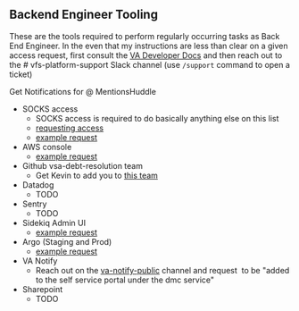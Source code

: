 ## Backend Engineer Tooling

These are the tools required to perform regularly occurring tasks as Back End Engineer. In the even that my instructions are less than clear on a given access request, first consult the [VA Developer Docs](https://depo-platform-documentation.scrollhelp.site/developer-docs/) and then reach out to the # vfs-platform-support Slack channel (use `/support` command to open a ticket)

Get Notifications for @ MentionsHuddle
- SOCKS access
	- SOCKS access is required to do basically anything else on this list
	- [requesting access](https://depo-platform-documentation.scrollhelp.site/getting-started/accessing-internal-tools-via-socks-proxy)
	- [example request](https://github.com/department-of-veterans-affairs/va.gov-team/issues/30264)
- AWS console
	- [example request](https://github.com/department-of-veterans-affairs/va.gov-team/issues/73385)
- Github vsa-debt-resolution team
	- Get Kevin to add you to [this team](https://github.com/orgs/department-of-veterans-affairs/teams/vsa-debt-resolution/)
- Datadog 
	- TODO
- Sentry
	- TODO
- Sidekiq Admin UI
	- [example request](https://github.com/department-of-veterans-affairs/va.gov-team/issues/59573)
- Argo (Staging and Prod)
	- [example request](https://github.com/department-of-veterans-affairs/va.gov-team/issues/60449)
- VA Notify
	- Reach out on the [va-notify-public](https://dsva.slack.com/archives/C010R6AUPHT) channel and request  to be "added to the self service portal under the dmc service"
- Sharepoint
	- TODO
